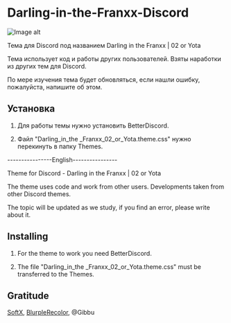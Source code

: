 # Darling-in-the-Franxx-Discord
![Image alt](https://So1ta.github.io/Images/ThemeView.png)

Тема для Discord под названием Darling in the Franxx | 02 or Yota

Тема использует код и работы других пользователей. Взяты наработки из других тем для Discord.

По мере изучения тема будет обновляться, если нашли ошибку, пожалуйста, напишите об этом.

## Установка

1. Для работы темы нужно установить BetterDiscord.

2. Файл "Darling_in_the _Franxx_02_or_Yota.theme.css" нужно перекинуть в папку Themes.

----------------English----------------

Theme for Discord - Darling in the Franxx | 02 or Yota

The theme uses code and work from other users. Developments taken from other Discord themes.

The topic will be updated as we study, if you find an error, please write about it.

## Installing

1. For the theme to work you need BetterDiscord.

2. The file "Darling_in_the _Franxx_02_or_Yota.theme.css" must be transferred to the Themes.

## Gratitude

[SoftX](https://betterdiscord.app/theme/SoftX), [BlurpleRecolor](https://betterdiscord.app/theme/BlurpleRecolor), @Gibbu

